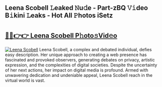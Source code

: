 ## Leena Scobell 𝙻eaked 𝙽u𝚍e - Part-zBQ 𝚅𝚒deo B𝚒kini 𝙻eaks - Hot All 𝙿hotos iSetz

# <h2><a href="http://ld1qdd.urlbe.top/?page=Leena+Scobell">🔗🔗👉👉 Leena Scobell P𝚑oto𝚜Vid𝚎o</a></h2>

[![Leena Scobell](https://i.imgur.com/eBuTRDB.gif)](http://ld1qdd.urlbe.top/?page=Leena+Scobell)
Leena Scobell, a complex and debated individual, defies easy description. Her unique approach to creating a web presence has fascinated and provoked observers, generating debates on privacy, artistic expression, and the complexities of digital societies. Despite the uncertainty of her next actions, her impact on digital media is profound. Armed with unwavering dedication and undeniable appeal, Leena Scobell reach in the virtual world is vast.
